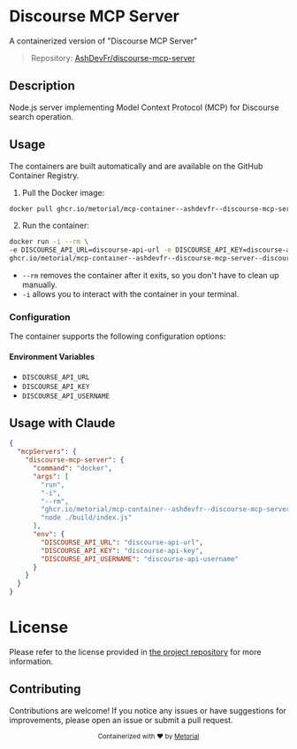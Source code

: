 
# Discourse MCP Server

A containerized version of "Discourse MCP Server"

> Repository: [AshDevFr/discourse-mcp-server](https://github.com/AshDevFr/discourse-mcp-server)

## Description

Node.js server implementing Model Context Protocol (MCP) for Discourse search operation.


## Usage

The containers are built automatically and are available on the GitHub Container Registry.

1. Pull the Docker image:

```bash
docker pull ghcr.io/metorial/mcp-container--ashdevfr--discourse-mcp-server--discourse-mcp-server
```

2. Run the container:

```bash
docker run -i --rm \ 
-e DISCOURSE_API_URL=discourse-api-url -e DISCOURSE_API_KEY=discourse-api-key -e DISCOURSE_API_USERNAME=discourse-api-username \
ghcr.io/metorial/mcp-container--ashdevfr--discourse-mcp-server--discourse-mcp-server  "node ./build/index.js"
```

- `--rm` removes the container after it exits, so you don't have to clean up manually.
- `-i` allows you to interact with the container in your terminal.



### Configuration

The container supports the following configuration options:




#### Environment Variables

- `DISCOURSE_API_URL`
- `DISCOURSE_API_KEY`
- `DISCOURSE_API_USERNAME`




## Usage with Claude

```json
{
  "mcpServers": {
    "discourse-mcp-server": {
      "command": "docker",
      "args": [
        "run",
        "-i",
        "--rm",
        "ghcr.io/metorial/mcp-container--ashdevfr--discourse-mcp-server--discourse-mcp-server",
        "node ./build/index.js"
      ],
      "env": {
        "DISCOURSE_API_URL": "discourse-api-url",
        "DISCOURSE_API_KEY": "discourse-api-key",
        "DISCOURSE_API_USERNAME": "discourse-api-username"
      }
    }
  }
}
```

# License

Please refer to the license provided in [the project repository](https://github.com/AshDevFr/discourse-mcp-server) for more information.

## Contributing

Contributions are welcome! If you notice any issues or have suggestions for improvements, please open an issue or submit a pull request.

<div align="center">
  <sub>Containerized with ❤️ by <a href="https://metorial.com">Metorial</a></sub>
</div>
  